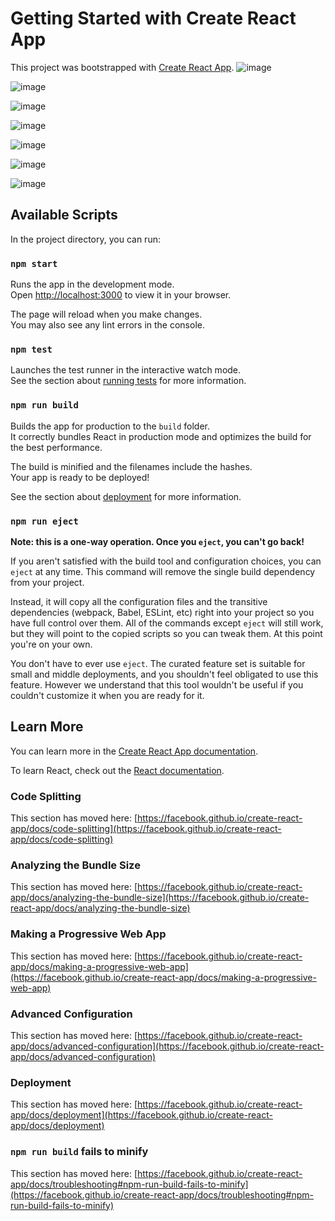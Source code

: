 # Getting Started with Create React App

This project was bootstrapped with [Create React App](https://github.com/facebook/create-react-app).
![image](https://github.com/mantejohannes/HotelApp/assets/125446000/891be969-2e73-45f6-a675-e2e4a14d780b)


![image](https://github.com/mantejohannes/HotelApp/assets/125446000/d82bde75-166c-48f0-b8e3-a349176559a6)


![image](https://github.com/mantejohannes/HotelApp/assets/125446000/938be2e8-3ea3-4041-b8c0-4466a96b177f)


![image](https://github.com/mantejohannes/HotelApp/assets/125446000/0d4dcf81-9ef3-43da-9ca0-12dbfbb6c4f5)


![image](https://github.com/mantejohannes/HotelApp/assets/125446000/d4b81038-cd13-4ec9-a189-6e0ec26099fa)


![image](https://github.com/mantejohannes/HotelApp/assets/125446000/e67c0f6c-b84f-4dd9-9b75-face2ef0803c)


![image](https://github.com/mantejohannes/HotelApp/assets/125446000/4b4285ad-3467-4dc3-b3d6-3855b15c5b87)
## Available Scripts

In the project directory, you can run:

### `npm start`

Runs the app in the development mode.\
Open [http://localhost:3000](http://localhost:3000) to view it in your browser.

The page will reload when you make changes.\
You may also see any lint errors in the console.

### `npm test`

Launches the test runner in the interactive watch mode.\
See the section about [running tests](https://facebook.github.io/create-react-app/docs/running-tests) for more information.

### `npm run build`

Builds the app for production to the `build` folder.\
It correctly bundles React in production mode and optimizes the build for the best performance.

The build is minified and the filenames include the hashes.\
Your app is ready to be deployed!

See the section about [deployment](https://facebook.github.io/create-react-app/docs/deployment) for more information.

### `npm run eject`

**Note: this is a one-way operation. Once you `eject`, you can't go back!**

If you aren't satisfied with the build tool and configuration choices, you can `eject` at any time. This command will remove the single build dependency from your project.

Instead, it will copy all the configuration files and the transitive dependencies (webpack, Babel, ESLint, etc) right into your project so you have full control over them. All of the commands except `eject` will still work, but they will point to the copied scripts so you can tweak them. At this point you're on your own.

You don't have to ever use `eject`. The curated feature set is suitable for small and middle deployments, and you shouldn't feel obligated to use this feature. However we understand that this tool wouldn't be useful if you couldn't customize it when you are ready for it.

## Learn More

You can learn more in the [Create React App documentation](https://facebook.github.io/create-react-app/docs/getting-started).

To learn React, check out the [React documentation](https://reactjs.org/).

### Code Splitting

This section has moved here: [https://facebook.github.io/create-react-app/docs/code-splitting](https://facebook.github.io/create-react-app/docs/code-splitting)

### Analyzing the Bundle Size

This section has moved here: [https://facebook.github.io/create-react-app/docs/analyzing-the-bundle-size](https://facebook.github.io/create-react-app/docs/analyzing-the-bundle-size)

### Making a Progressive Web App

This section has moved here: [https://facebook.github.io/create-react-app/docs/making-a-progressive-web-app](https://facebook.github.io/create-react-app/docs/making-a-progressive-web-app)

### Advanced Configuration

This section has moved here: [https://facebook.github.io/create-react-app/docs/advanced-configuration](https://facebook.github.io/create-react-app/docs/advanced-configuration)

### Deployment

This section has moved here: [https://facebook.github.io/create-react-app/docs/deployment](https://facebook.github.io/create-react-app/docs/deployment)

### `npm run build` fails to minify

This section has moved here: [https://facebook.github.io/create-react-app/docs/troubleshooting#npm-run-build-fails-to-minify](https://facebook.github.io/create-react-app/docs/troubleshooting#npm-run-build-fails-to-minify)
